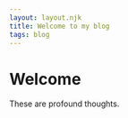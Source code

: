 ```yaml
---
layout: layout.njk
title: Welcome to my blog
tags: blog
---
```


# Welcome

These are profound thoughts.
